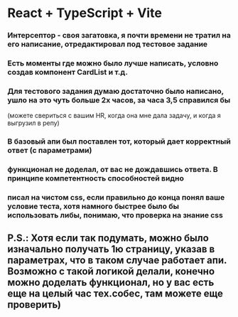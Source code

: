 # React + TypeScript + Vite

### Интерсептор - своя загатовка, я почти времени не тратил на его написание, отредактировал под тестовое задание

### Есть моменты где можно было лучше написать, условно создав компонент CardList и т.д.

### Для тестового задания думаю достаточно было написано, ушло на это чуть больше 2х часов, за часа 3,5 справился бы
(можете свериться с вашим HR, когда она мне дала задачу, и когда я выгрузил в репу)

### В базовый апи был поставлен тот, который дает корректный ответ (с параметрами)

### функционал не доделал, от вас не дождавшись ответа. В принципе компетентность способностей видно

### писал на чистом css, если правильно до конца понял ваше условие теста, хотя намного быстрее было бы использовать либы, понимаю, что проверка на знание css

## P.S.: Хотя если так подумать, можно было изначально получать 1ю страницу, указав в параметрах, что в таком случае работает апи. Возможно с такой логикой делали, конечно можно доделать функционал, но у вас есть еще на целый час тех.собес, там можете еще проверить)